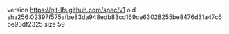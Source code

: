 version https://git-lfs.github.com/spec/v1
oid sha256:02397f575afbe83da948edb83cd169ce63028255be8476d31a47c6be93df2325
size 59
